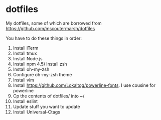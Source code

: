 # dotfiles
My dotfiles, some of which are borrowed from https://github.com/mscoutermarsh/dotfiles

You have to do these things in order:

1) Install iTerm
2) Install tmux
3) Install Node.js
4) Install npm
4.5) Install zsh
5) Install oh-my-zsh
6) Configure oh-my-zsh theme
7) Install vim
8) Install https://github.com/Lokaltog/powerline-fonts. I use cousine for powerline
9) Cp the contents of dotfiles/ into ~/
10) Install eslint
11) Update stuff you want to update
12) Install Universal-Ctags
